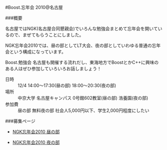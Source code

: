 #Boost.忘年会 2010@名古屋

###概要

名古屋ではNGK(名古屋合同懇親会)でいろんな勉強会まとめて忘年会を開いているので、まぜてもらうことにしました。

NGK忘年会2010では、昼の部としてLT大会、夜の部としていわゆる普通の忘年会という構成になっています。

Boost.勉強会 名古屋も開催する流れだし、東海地方でBoostとかC++に興味のある人はぜひ参加していろいろお話しましょう！

<dl><dt>日時</dt>
<dd>12/4 14:00～17:30(昼の部)
18:00～20:30(夜の部)</dd>
<dt>場所</dt>
<dd>中京大学 名古屋キャンパス 0号館602教室(昼の部)
浩養園(夜の部)</dd>
<dt>参加費</dt>
<dd>昼の部 無料夜の部 社会人5,000円以下、学生2,000円程度にしたい</dd>
</dl>


###募集ページ


- [NGK忘年会2010 昼の部](http://atnd.org/events/9618)

- [NGK忘年会2010 夜の部](http://atnd.org/events/9624)

